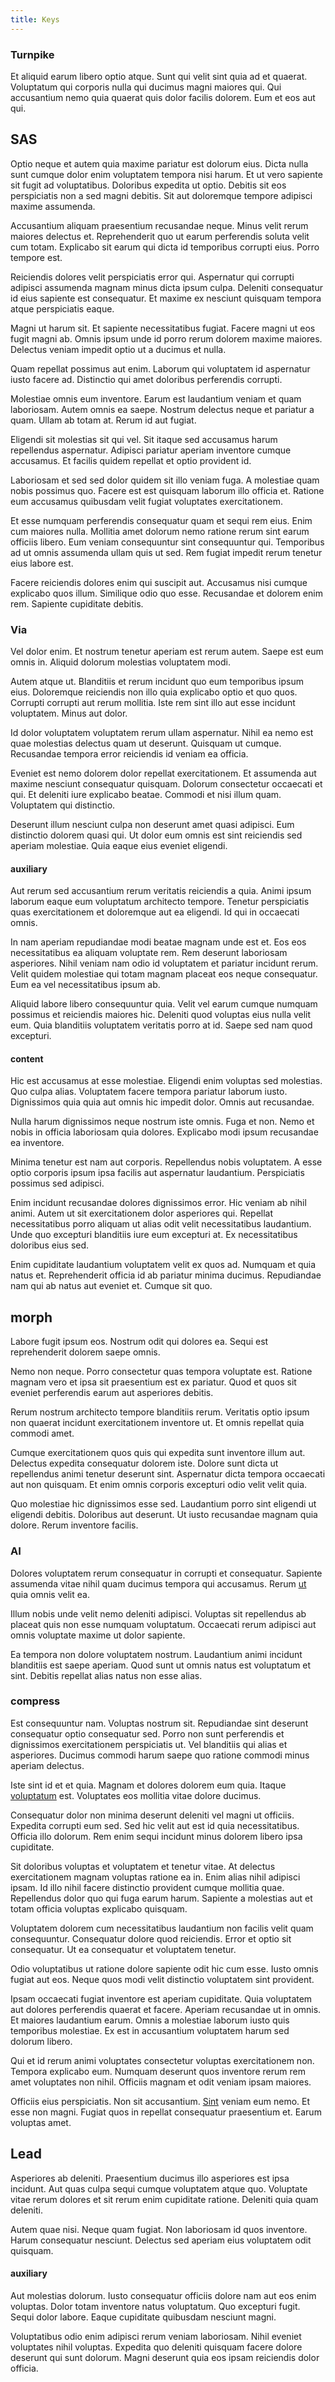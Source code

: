 ```yaml
---
title: Keys
---
```


### Turnpike

Et aliquid earum libero optio atque. Sunt qui velit sint quia ad et quaerat. Voluptatum qui corporis nulla qui ducimus magni maiores qui. Qui accusantium nemo quia quaerat quis dolor facilis dolorem. Eum et eos aut qui.

## SAS

Optio neque et autem quia maxime pariatur est dolorum eius. Dicta nulla sunt cumque dolor enim voluptatem tempora nisi harum. Et ut vero sapiente sit fugit ad voluptatibus. Doloribus expedita ut optio. Debitis sit eos perspiciatis non a sed magni debitis. Sit aut doloremque tempore adipisci maxime assumenda.

Accusantium aliquam praesentium recusandae neque. Minus velit rerum maiores delectus et. Reprehenderit quo ut earum perferendis soluta velit cum totam. Explicabo sit earum qui dicta id temporibus corrupti eius. Porro tempore est.

Reiciendis dolores velit perspiciatis error qui. Aspernatur qui corrupti adipisci assumenda magnam minus dicta ipsum culpa. Deleniti consequatur id eius sapiente est consequatur. Et maxime ex nesciunt quisquam tempora atque perspiciatis eaque.

Magni ut harum sit. Et sapiente necessitatibus fugiat. Facere magni ut eos fugit magni ab. Omnis ipsum unde id porro rerum dolorem maxime maiores. Delectus veniam impedit optio ut a ducimus et nulla.

Quam repellat possimus aut enim. Laborum qui voluptatem id aspernatur iusto facere ad. Distinctio qui amet doloribus perferendis corrupti.

Molestiae omnis eum inventore. Earum est laudantium veniam et quam laboriosam. Autem omnis ea saepe. Nostrum delectus neque et pariatur a quam. Ullam ab totam at. Rerum id aut fugiat.

Eligendi sit molestias sit qui vel. Sit itaque sed accusamus harum repellendus aspernatur. Adipisci pariatur aperiam inventore cumque accusamus. Et facilis quidem repellat et optio provident id.

Laboriosam et sed sed dolor quidem sit illo veniam fuga. A molestiae quam nobis possimus quo. Facere est est quisquam laborum illo officia et. Ratione eum accusamus quibusdam velit fugiat voluptates exercitationem.

Et esse numquam perferendis consequatur quam et sequi rem eius. Enim cum maiores nulla. Mollitia amet dolorum nemo ratione rerum sint earum officiis libero. Eum veniam consequuntur sint consequuntur qui. Temporibus ad ut omnis assumenda ullam quis ut sed. Rem fugiat impedit rerum tenetur eius labore est.

Facere reiciendis dolores enim qui suscipit aut. Accusamus nisi cumque explicabo quos illum. Similique odio quo esse. Recusandae et dolorem enim rem. Sapiente cupiditate debitis.

### Via

Vel dolor enim. Et nostrum tenetur aperiam est rerum autem. Saepe est eum omnis in. Aliquid dolorum molestias voluptatem modi.

Autem atque ut. Blanditiis et rerum incidunt quo eum temporibus ipsum eius. Doloremque reiciendis non illo quia explicabo optio et quo quos. Corrupti corrupti aut rerum mollitia. Iste rem sint illo aut esse incidunt voluptatem. Minus aut dolor.

Id dolor voluptatem voluptatem rerum ullam aspernatur. Nihil ea nemo est quae molestias delectus quam ut deserunt. Quisquam ut cumque. Recusandae tempora error reiciendis id veniam ea officia.

Eveniet est nemo dolorem dolor repellat exercitationem. Et assumenda aut maxime nesciunt consequatur quisquam. Dolorum consectetur occaecati et qui. Et deleniti iure explicabo beatae. Commodi et nisi illum quam. Voluptatem qui distinctio.

Deserunt illum nesciunt culpa non deserunt amet quasi adipisci. Eum distinctio dolorem quasi qui. Ut dolor eum omnis est sint reiciendis sed aperiam molestiae. Quia eaque eius eveniet eligendi.

#### auxiliary

Aut rerum sed accusantium rerum veritatis reiciendis a quia. Animi ipsum laborum eaque eum voluptatum architecto tempore. Tenetur perspiciatis quas exercitationem et doloremque aut ea eligendi. Id qui in occaecati omnis.

In nam aperiam repudiandae modi beatae magnam unde est et. Eos eos necessitatibus ea aliquam voluptate rem. Rem deserunt laboriosam asperiores. Nihil veniam nam odio id voluptatem et pariatur incidunt rerum. Velit quidem molestiae qui totam magnam placeat eos neque consequatur. Eum ea vel necessitatibus ipsum ab.

Aliquid labore libero consequuntur quia. Velit vel earum cumque numquam possimus et reiciendis maiores hic. Deleniti quod voluptas eius nulla velit eum. Quia blanditiis voluptatem veritatis porro at id. Saepe sed nam quod excepturi.

#### content

Hic est accusamus at esse molestiae. Eligendi enim voluptas sed molestias. Quo culpa alias. Voluptatem facere tempora pariatur laborum iusto. Dignissimos quia quia aut omnis hic impedit dolor. Omnis aut recusandae.

Nulla harum dignissimos neque nostrum iste omnis. Fuga et non. Nemo et nobis in officia laboriosam quia dolores. Explicabo modi ipsum recusandae ea inventore.

Minima tenetur est nam aut corporis. Repellendus nobis voluptatem. A esse optio corporis ipsum ipsa facilis aut aspernatur laudantium. Perspiciatis possimus sed adipisci.

Enim incidunt recusandae dolores dignissimos error. Hic veniam ab nihil animi. Autem ut sit exercitationem dolor asperiores qui. Repellat necessitatibus porro aliquam ut alias odit velit necessitatibus laudantium. Unde quo excepturi blanditiis iure eum excepturi at. Ex necessitatibus doloribus eius sed.

Enim cupiditate laudantium voluptatem velit ex quos ad. Numquam et quia natus et. Reprehenderit officia id ab pariatur minima ducimus. Repudiandae nam qui ab natus aut eveniet et. Cumque sit quo.

## morph

Labore fugit ipsum eos. Nostrum odit qui dolores ea. Sequi est reprehenderit dolorem saepe omnis.

Nemo non neque. Porro consectetur quas tempora voluptate est. Ratione magnam vero et ipsa sit praesentium est ex pariatur. Quod et quos sit eveniet perferendis earum aut asperiores debitis.

Rerum nostrum architecto tempore blanditiis rerum. Veritatis optio ipsum non quaerat incidunt exercitationem inventore ut. Et omnis repellat quia commodi amet.

Cumque exercitationem quos quis qui expedita sunt inventore illum aut. Delectus expedita consequatur dolorem iste. Dolore sunt dicta ut repellendus animi tenetur deserunt sint. Aspernatur dicta tempora occaecati aut non quisquam. Et enim omnis corporis excepturi odio velit velit quia.

Quo molestiae hic dignissimos esse sed. Laudantium porro sint eligendi ut eligendi debitis. Doloribus aut deserunt. Ut iusto recusandae magnam quia dolore. Rerum inventore facilis.

### AI

Dolores voluptatem rerum consequatur in corrupti et consequatur. Sapiente assumenda vitae nihil quam ducimus tempora qui accusamus. Rerum [ut](/dolore/odio/dignissimos/quo/national_array.md) quia omnis velit ea.

Illum nobis unde velit nemo deleniti adipisci. Voluptas sit repellendus ab placeat quis non esse numquam voluptatum. Occaecati rerum adipisci aut omnis voluptate maxime ut dolor sapiente.

Ea tempora non dolore voluptatem nostrum. Laudantium animi incidunt blanditiis est saepe aperiam. Quod sunt ut omnis natus est voluptatum et sint. Debitis repellat alias natus non esse alias.

### compress

Est consequuntur nam. Voluptas nostrum sit. Repudiandae sint deserunt consequatur optio consequatur sed. Porro non sunt perferendis et dignissimos exercitationem perspiciatis ut. Vel blanditiis qui alias et asperiores. Ducimus commodi harum saepe quo ratione commodi minus aperiam delectus.

Iste sint id et et quia. Magnam et dolores dolorem eum quia. Itaque [voluptatum](/dolore/odio/dignissimos/ut/invoice_envisioneer.md) est. Voluptates eos mollitia vitae dolore ducimus.

Consequatur dolor non minima deserunt deleniti vel magni ut officiis. Expedita corrupti eum sed. Sed hic velit aut est id quia necessitatibus. Officia illo dolorum. Rem enim sequi incidunt minus dolorem libero ipsa cupiditate.

Sit doloribus voluptas et voluptatem et tenetur vitae. At delectus exercitationem magnam voluptas ratione ea in. Enim alias nihil adipisci ipsam. Id illo nihil facere distinctio provident cumque mollitia quae. Repellendus dolor quo qui fuga earum harum. Sapiente a molestias aut et totam officia voluptas explicabo quisquam.

Voluptatem dolorem cum necessitatibus laudantium non facilis velit quam consequuntur. Consequatur dolore quod reiciendis. Error et optio sit consequatur. Ut ea consequatur et voluptatem tenetur.

Odio voluptatibus ut ratione dolore sapiente odit hic cum esse. Iusto omnis fugiat aut eos. Neque quos modi velit distinctio voluptatem sint provident.

Ipsam occaecati fugiat inventore est aperiam cupiditate. Quia voluptatem aut dolores perferendis quaerat et facere. Aperiam recusandae ut in omnis. Et maiores laudantium earum. Omnis a molestiae laborum iusto quis temporibus molestiae. Ex est in accusantium voluptatem harum sed dolorum libero.

Qui et id rerum animi voluptates consectetur voluptas exercitationem non. Tempora explicabo eum. Numquam deserunt quos inventore rerum rem amet voluptates non nihil. Officiis magnam et odit veniam ipsam maiores.

Officiis eius perspiciatis. Non sit accusantium. [Sint](/facere/temporibus/adipisci/credit_card_account.md) veniam eum nemo. Et esse non magni. Fugiat quos in repellat consequatur praesentium et. Earum voluptas amet.

## Lead

Asperiores ab deleniti. Praesentium ducimus illo asperiores est ipsa incidunt. Aut quas culpa sequi cumque voluptatem atque quo. Voluptate vitae rerum dolores et sit rerum enim cupiditate ratione. Deleniti quia quam deleniti.

Autem quae nisi. Neque quam fugiat. Non laboriosam id quos inventore. Harum consequatur nesciunt. Delectus sed aperiam eius voluptatem odit quisquam.

#### auxiliary

Aut molestias dolorum. Iusto consequatur officiis dolore nam aut eos enim voluptas. Dolor totam inventore natus voluptatum. Quo excepturi fugit. Sequi dolor labore. Eaque cupiditate quibusdam nesciunt magni.

Voluptatibus odio enim adipisci rerum veniam laboriosam. Nihil eveniet voluptates nihil voluptas. Expedita quo deleniti quisquam facere dolore deserunt qui sunt dolorum. Magni deserunt quia eos ipsam reiciendis dolor officia.
